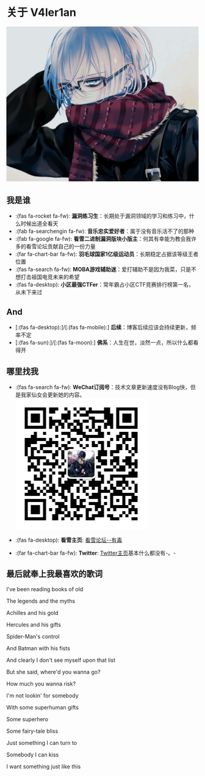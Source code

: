 # 关于 V4ler1an


![Hugo 主题 LoveIt](/images/head1.jpeg " ")

## 我是谁

* :(fas fa-rocket fa-fw): **漏洞练习生**：长期处于漏洞领域的学习和练习中，什么时候出道全看天
* :(fab fa-searchengin fa-fw): **音乐忠实爱好者**：属于没有音乐活不了的那种
* :(fab fa-google fa-fw): **看雪二进制漏洞版块小版主**：何其有幸能为教会我许多的看雪论坛贡献自己的一份力量
* :(far fa-chart-bar fa-fw): **羽毛球国家1亿级运动员**：长期稳定占据该等级王者位置
* :(fas fa-search fa-fw): **MOBA游戏辅助迷**：爱打辅助不是因为我菜，只是不想打击祖国电竞未来的希望
* :(fas fa-desktop): **小区最强CTFer**：常年霸占小区CTF竞赛排行榜第一名，从未下来过

## And

* [:(fas fa-desktop):]/[:(fas fa-mobile):] **后续**：博客后续应该会持续更新，频率不定
* [:(fas fa-sun):]/[:(fas fa-moon):] **佛系**：人生在世，淡然一点，所以什么都看得开

## 哪里找我

* :(fas fa-search fa-fw): **WeChat订阅号**：技术文章更新速度没有Blog快，但是我家仙女会更新她的内容。
  ![订阅号](/images/wechat.jpg)

* :(fas fa-desktop): **看雪主页**: [看雪论坛--有毒](https://bbs.pediy.com/user-home-779730.htm)
* :(far fa-chart-bar fa-fw): **Twitter**: [Twitter主页](https://twitter.com/YaoyaoShaw)基本什么都没有-。-

## 最后就奉上我最喜欢的歌词

I've been reading books of old <br/>  

The legends and the myths<br/> 

Achilles and his gold<br/>

Hercules and his gifts<br/>

Spider-Man's control<br/>

And Batman with his fists<br/> 

And clearly I don't see myself upon that list<br/>

But she said, where'd you wanna go?<br/>  

How much you wanna risk?  <br/> 

I'm not lookin' for somebody  <br/> 

With some superhuman gifts  <br/> 

Some superhero  <br/> 

Some fairy-tale bliss<br/>   

Just something I can turn to<br/>   

Somebody I can kiss  <br/> 

I want something just like this<br/>
